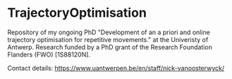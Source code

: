 # TrajectoryOptimisation
Repository of my ongoing PhD "Development of an a priori and online trajectory optimisation for repetitive movements." at the Univeristy of Antwerp. Research funded by a PhD grant of the Research Foundation Flanders (FWO) [1S88120N].

Contact details: https://www.uantwerpen.be/en/staff/nick-vanoosterwyck/

